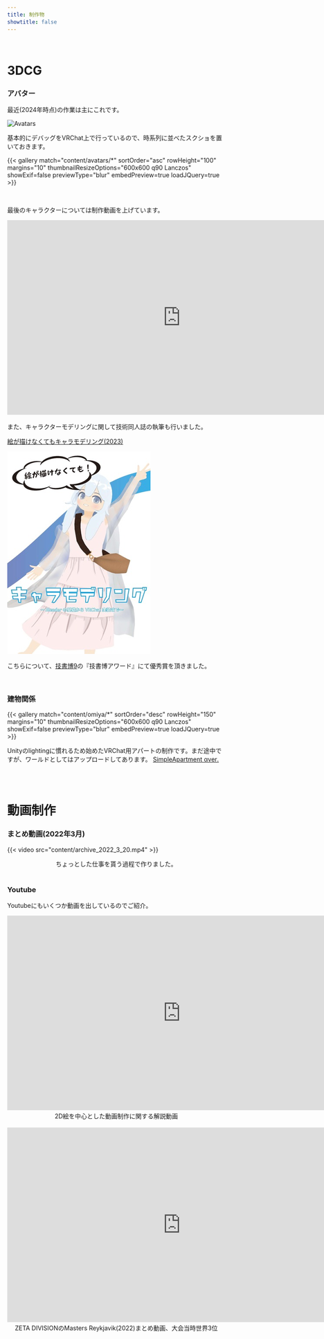 ```yaml
---
title: 制作物
showtitle: false
---
```




<br/>

# 3DCG

### アバター

最近(2024年時点)の作業は主にこれです。

![Avatars](content/avatars.png "制作アバター一覧")

基本的にデバッグをVRChat上で行っているので、時系列に並べたスクショを置いておきます。

{{< gallery match="content/avatars/*" sortOrder="asc" rowHeight="100" margins="10" thumbnailResizeOptions="600x600 q90 Lanczos" showExif=false previewType="blur" embedPreview=true loadJQuery=true >}}

<br/>

最後のキャラクターについては制作動画を上げています。

<iframe width="800" height="450" src="https://www.youtube.com/embed/9sOZa-tF8DI?si=VcQxRgG3uPFvqJz5" title="YouTube video player" frameborder="0" allow="accelerometer; autoplay; clipboard-write; encrypted-media; gyroscope; picture-in-picture; web-share" referrerpolicy="strict-origin-when-cross-origin" allowfullscreen></iframe>

また、キャラクターモデリングに関して技術同人誌の執筆も行いました。

[絵が描けなくてもキャラモデリング(2023)](https://bastelcolor.booth.pm/items/5354527)

<img src="content/kymr.jpg" title="絵が描けなくてもキャラモデリング" >

こちらについて、[技書博9](https://gishohaku.dev/gishohaku9)の『技書博アワード』にて優秀賞を頂きました。

<br/>


### 建物関係

{{< gallery match="content/omiya/*" sortOrder="desc" rowHeight="150" margins="10" thumbnailResizeOptions="600x600 q90 Lanczos" showExif=false previewType="blur" embedPreview=true loadJQuery=true >}}

Unityのlightingに慣れるため始めたVRChat用アパートの制作です。まだ途中ですが、ワールドとしてはアップロードしてあります。
[SimpleApartment αver․](https://vrchat.com/home/world/wrld_bbe664a6-5540-45d8-9379-449b560577ac/info)



<br/>

<br/>

# 動画制作

### まとめ動画(2022年3月)
{{< video src="content/archive_2022_3_20.mp4" >}}
<div style="text-align: center;"> ちょっとした仕事を貰う過程で作りました。</div>

<br/>

### Youtube

Youtubeにもいくつか動画を出しているのでご紹介。

<iframe width="800" height="450" src="https://www.youtube.com/embed/y625Kqr7nVw?si=anNhRKyJHTciFyfn" title="YouTube video player" frameborder="0" allow="accelerometer; autoplay; clipboard-write; encrypted-media; gyroscope; picture-in-picture; web-share" referrerpolicy="strict-origin-when-cross-origin" allowfullscreen></iframe>

<div style="text-align: center;">2D絵を中心とした動画制作に関する解説動画</div>

<br/>

<iframe width="800" height="450" src="https://www.youtube.com/embed/RBBKrzDWvJ0?si=HkIEg-S6VpIb5nPo" title="YouTube video player" frameborder="0" allow="accelerometer; autoplay; clipboard-write; encrypted-media; gyroscope; picture-in-picture; web-share" referrerpolicy="strict-origin-when-cross-origin" allowfullscreen></iframe>
<div style="text-align: center;">ZETA DIVISIONのMasters Reykjavik(2022)まとめ動画、大会当時世界3位</div>